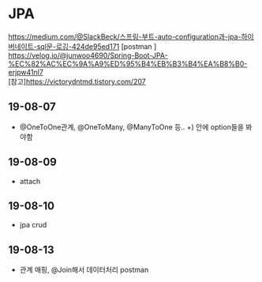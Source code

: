 # JPA
https://medium.com/@SlackBeck/스프링-부트-auto-configuration과-jpa-하이버네이트-sql문-로깅-424de95ed171
[postman ] https://velog.io/@junwoo4690/Spring-Boot-JPA-%EC%82%AC%EC%9A%A9%ED%95%B4%EB%B3%B4%EA%B8%B0-erjpw41nl7  
[참고]https://victorydntmd.tistory.com/207
## 19-08-07
- @OneToOne관계, @OneToMany, @ManyToOne 등.. +) 안에 option들을 봐야함
## 19-08-09
- attach 
## 19-08-10
- jpa crud  
## 19-08-13  
- 관계 매핑, @Join해서 데이터처리 postman

